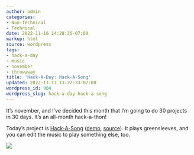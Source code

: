 ```yaml
---
author: admin
categories:
- Non-Technical
- Technical
date: 2022-11-16 14:28:25-07:00
markup: html
source: wordpress
tags:
- hack-a-day
- music
- november
- throwaway
title: 'Hack-A-Day: Hack-A-Song'
updated: 2022-11-17 13:22:33-07:00
wordpress_id: 904
wordpress_slug: hack-a-day-hack-a-song
---
```

It’s november, and I’ve decided this month that I’m going to do 30 projects in 30 days. It’s an all-month hack-a-thon!

Today’s project is [Hack-A-Song](https://tilde.za3k.com/hackaday/song/) ([demo](https://tilde.za3k.com/hackaday/song/), [source](https://github.com/za3k/day16_song)). It plays greensleeves, and you can edit the music to play something else, too.

[![](https://blog.za3k.com/wp-content/uploads/2022/11/screenshot-14.png)](https://tilde.za3k.com/hackaday/song/)
